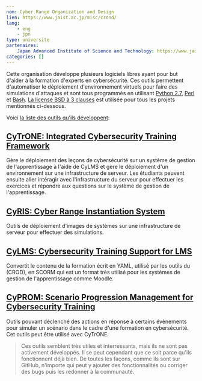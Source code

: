 ```yaml
---
nom: Cyber Range Organization and Design
lien: https://www.jaist.ac.jp/misc/crond/
lang:
    - eng
    - jpn
type: universite
partenaires:
    Japan Advanced Institute of Science and Technology: https://www.jaist.ac.jp/english/
categories: []
---
```

Cette organisation développe plusieurs logiciels libres ayant pour but d'aider à la formation d'experts en cybersécurité. Ces outils permettent d'automatiser le déploiement d'environnement virtuels pour faire des simulations d'attaques et sont tous programmés en utilisant [Python 2.7](https://www.python.org/), [Perl](https://www.perl.org) et [Bash](https://www.gnu.org/software/bash). [La license BSD à 3 clauses](https://opensource.org/licenses/BSD-3-Clause) est utilisée pour tous les projets mentionnés ci-dessous.

Voici [la liste des outils qu'ils développent](https://github.com/crond-jaist):
## [CyTrONE: Integrated Cybersecurity Training Framework](https://github.com/crond-jaist/cytrone)  
Gère le déploiement des leçons de cybersécurité sur un système de gestion de l'apprentissage à l'aide de CyLMS et gère le déploiement d'un environnement sur une infrastructure de serveur. Les étudiants peuvent ensuite aller intéragir avec l'infrastructure du serveur pour effectuer les exercices et répondre aux questions sur le système de gestion de l'apprentissage.

## [CyRIS: Cyber Range Instantiation System](https://github.com/crond-jaist/cyris)  
Outils de déploiement d'images de systèmes sur une infrastructure de serveur pour effectuer des simulations.

## [CyLMS: Cybersecurity Training Support for LMS](https://github.com/crond-jaist/cylms)   
Convertit le contenu de la formation écrit en YAML, utilisé par les outils du (CROD), en SCORM qui est un format très utilisé pour les systèmes de gestion de l'apprentissage comme Moodle.

## [CyPROM: Scenario Progression Management for Cybersecurity Training](https://github.com/crond-jaist/cyprom)  
Outils pouvant déclenché des actions en réponse à certains évènements pour simuler un scénario dans le cadre d'une formation en cybersécurité. Cet outils peut être utilisé avec CyTrONE.

<!-- Section subjective -->
> Ces outils semblent très utiles et interressants, mais ils ne sont pas activement développés. Il se peut cependant que ce soit parce qu'ils fonctionnent déjà bien. De toutes les façons, comme ils sont sur GitHub, n'importe qui peut y ajouter des fonctionnalités ou corriger des bugs puis les redonner à la communauté.
